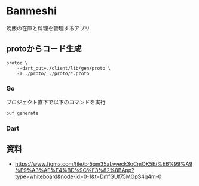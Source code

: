# Banmeshi

晩飯の在庫と料理を管理するアプリ

## protoからコード生成

```
protoc \
    --dart_out=./client/lib/gen/proto \
    -I ./proto/ ./proto/*.proto
```

### Go
プロジェクト直下で以下のコマンドを実行
```
buf generate
```

### Dart

## 資料

- <https://www.figma.com/file/br5qm35aLvveck3oCmOK5E/%E6%99%A9%E9%A3%AF%E4%BD%9C%E3%82%8BApp?type=whiteboard&node-id=0-1&t=DmfGUf75MOpS4q4m-0>

